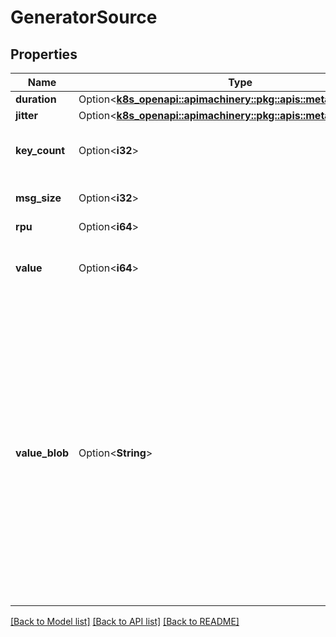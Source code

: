 # GeneratorSource

## Properties

Name | Type | Description | Notes
------------ | ------------- | ------------- | -------------
**duration** | Option<[**k8s_openapi::apimachinery::pkg::apis::meta::v1::Duration**](k8s_openapi::apimachinery::pkg::apis::meta::v1::Duration.md)> |  | [optional]
**jitter** | Option<[**k8s_openapi::apimachinery::pkg::apis::meta::v1::Duration**](k8s_openapi::apimachinery::pkg::apis::meta::v1::Duration.md)> |  | [optional]
**key_count** | Option<**i32**> | KeyCount is the number of unique keys in the payload | [optional]
**msg_size** | Option<**i32**> | Size of each generated message | [optional]
**rpu** | Option<**i64**> |  | [optional]
**value** | Option<**i64**> | Value is an optional uint64 value to be written in to the payload | [optional]
**value_blob** | Option<**String**> | ValueBlob is an optional string which is the base64 encoding of direct payload to send. This is useful for attaching a GeneratorSource to a true pipeline to test load behavior with true messages without requiring additional work to generate messages through the external source if present, the Value and MsgSize fields will be ignored. | [optional]

[[Back to Model list]](../README.md#documentation-for-models) [[Back to API list]](../README.md#documentation-for-api-endpoints) [[Back to README]](../README.md)


